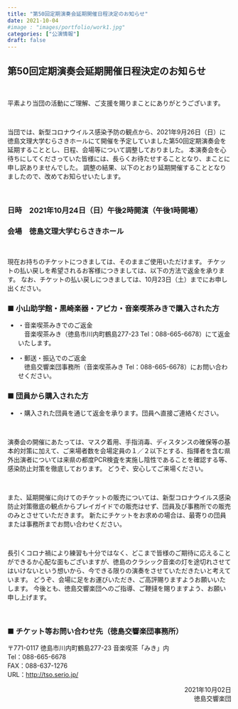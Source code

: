 ```yaml
---
title: "第50回定期演奏会延期開催日程決定のお知らせ"
date: 2021-10-04
#image : "images/portfolio/work1.jpg"
categories: ["公演情報"]
draft: false
---
```


## 第50回定期演奏会延期開催日程決定のお知らせ

<br/>

平素より当団の活動にご理解、ご支援を賜りまことにありがとうございます。

<br/>

当団では、新型コロナウイルス感染予防の観点から、2021年9月26日（日）に徳島文理大学むらさきホールにて開催を予定していました第50回定期演奏会を延期することとし、日程、会場等について調整しておりました。
本演奏会を心待ちにしてくださっていた皆様には、長らくお待たせすることとなり、まことに申し訳ありませんでした。
調整の結果、以下のとおり延期開催することとなりましたので、改めてお知らせいたします。

<br/>

### 日時　2021年10月24日（日）午後2時開演（午後1時開場）<br/>
### 会場　徳島文理大学むらさきホール

<br/>

現在お持ちのチケットにつきましては、そのままご使用いただけます。
チケットの払い戻しを希望されるお客様につきましては、以下の方法で返金を承ります。
なお、チケットの払い戻しにつきましては、10月23日（土）までにお申し出ください。

### ■ 小山助学館・黒崎楽器・アピカ・音楽喫茶みきで購入された方
 
* ・音楽喫茶みきでのご返金<br/>
　音楽喫茶みき（徳島市川内町鶴島277-23 Tel：088-665-6678）にて返金いたします。
 
* ・郵送・振込でのご返金<br/>
　徳島交響楽団事務所（音楽喫茶みき Tel：088-665-6678）にお問い合わせください。

### ■ 団員から購入された方

* <p>・購入された団員を通じて返金を承ります。団員へ直接ご連絡ください。</p>

<br/>

演奏会の開催にあたっては、マスク着用、手指消毒、ディスタンスの確保等の基本的対策に加えて、ご来場者数を会場定員の１／２以下とする、指揮者を含む県外出演者については来県の都度PCR検査を実施し陰性であることを確認する等、感染防止対策を徹底しております。
どうぞ、安心してご来場ください。

<br/>

また、延期開催に向けてのチケットの販売については、新型コロナウイルス感染防止対策徹底の観点からプレイガイドでの販売はせず、団員及び事務所での販売のみとさせていただきます。
新たにチケットをお求めの場合は、最寄りの団員または事務所までお問い合わせください。

<br/>

長引くコロナ禍により練習も十分ではなく、どこまで皆様のご期待に応えることができるか心配な面もございますが、徳島のクラシック音楽の灯を途切れさせてはいけないという想いから、今できる限りの演奏をさせていただきたいと考えています。
どうぞ、会場に足をお運びいただき、ご高評賜りますようお願いいたします。
今後とも、徳島交響楽団へのご指導、ご鞭撻を賜りますよう、お願い申し上げます。

<br/>

### ■ チケット等お問い合わせ先（徳島交響楽団事務所）
〒771-0117 徳島市川内町鶴島277-23 音楽喫茶「みき」内<br/>
Tel：088-665-6678<br/>
FAX：088-637-1276<br/>
URL：<a href="http://tso.serio.jp/">http://tso.serio.jp/</a><br/>

<div style="text-align: right;">
2021年10月02日<br/>
徳島交響楽団
</div>
